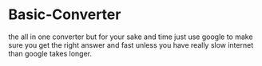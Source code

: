 # Basic-Converter
the all in one converter but for your sake and time just use google to make sure you get the right answer and fast unless you have really slow internet than google takes longer.

